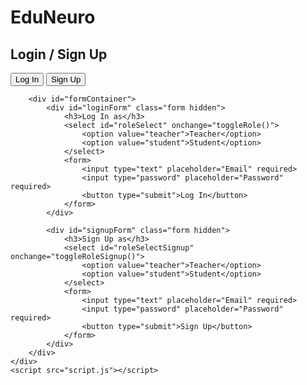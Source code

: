 # EduNeuro

<body>
    <div class="container">
        <h2>Login / Sign Up</h2>
        <div>
            <button onclick="showForm('login')">Log In</button>
            <button onclick="showForm('signup')">Sign Up</button>
        </div>
        
        <div id="formContainer">
            <div id="loginForm" class="form hidden">
                <h3>Log In as</h3>
                <select id="roleSelect" onchange="toggleRole()">
                    <option value="teacher">Teacher</option>
                    <option value="student">Student</option>
                </select>
                <form>
                    <input type="text" placeholder="Email" required>
                    <input type="password" placeholder="Password" required>
                    <button type="submit">Log In</button>
                </form>
            </div>

            <div id="signupForm" class="form hidden">
                <h3>Sign Up as</h3>
                <select id="roleSelectSignup" onchange="toggleRoleSignup()">
                    <option value="teacher">Teacher</option>
                    <option value="student">Student</option>
                </select>
                <form>
                    <input type="text" placeholder="Email" required>
                    <input type="password" placeholder="Password" required>
                    <button type="submit">Sign Up</button>
                </form>
            </div>
        </div>
    </div>
    <script src="script.js"></script>
</body>
</html>
